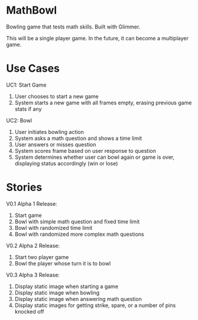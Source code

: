 # MathBowl

Bowling game that tests math skills. Built with Glimmer.

This will be a single player game. In the future, it can become a multiplayer game.

# Use Cases

UC1: Start Game

1. User chooses to start a new game
1. System starts a new game with all frames empty, erasing previous game stats if any

UC2: Bowl

1. User initiates bowling action
1. System asks a math question and shows a time limit
1. User answers or misses question
1. System scores frame based on user response to question
1. System determines whether user can bowl again or game is over, displaying status accordingly (win or lose)

# Stories

V0.1 Alpha 1 Release:

1. Start game
1. Bowl with simple math question and fixed time limit
1. Bowl with randomized time limit
1. Bowl with randomized more complex math questions

V0.2 Alpha 2 Release:

1. Start two player game
1. Bowl the player whose turn it is to bowl

V0.3 Alpha 3 Release:

1. Display static image when starting a game
1. Display static image when bowling
1. Display static image when answering math question
1. Display static images for getting strike, spare, or a number of pins knocked off
